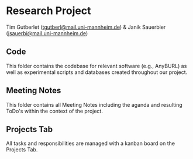 # Research Project
Tim Gutberlet (tgutberl@mail.uni-mannheim.de) & Janik Sauerbier (jsauerbi@mail.uni-mannheim.de)

## Code
This folder contains the codebase for relevant software (e.g., AnyBURL) as well as experimental scripts and databases created throughout our project.

## Meeting Notes
This folder contains all Meeting Notes including the aganda and resulting ToDo's within the context of the project.

## Projects Tab
All tasks and responsibilities are managed with a kanban board on the Projects Tab.
